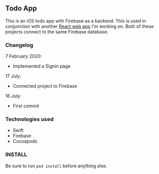## Todo App

This is an iOS todo app with Firebase as a backend. This is used in conjunction with another [React web app](https://github.com/muhdmirzamz/TodoAppReact) I'm working on. Both of these projects connect to the same Firebase database.

### Changelog

7 February 2020:
- Implemented a Signin page

17 July:
- Connected project to Firebase

16 July:
- First commit

### Technologies used
- Swift
- Firebase
- Cocoapods

### INSTALL
Be sure to run ```pod install``` before anything else.
